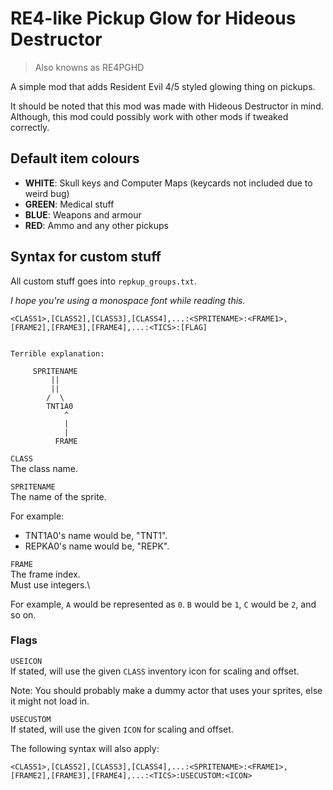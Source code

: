 # RE4-like Pickup Glow for Hideous Destructor
> Also knowns as RE4PGHD

A simple mod that adds Resident Evil 4/5 styled glowing thing on pickups.

It should be noted that this mod was made with Hideous Destructor in mind.\
Although, this mod could possibly work with other mods if tweaked correctly.

## Default item colours
* **WHITE**: Skull keys and Computer Maps (keycards not included due to weird bug)
* **GREEN**: Medical stuff
* **BLUE**: Weapons and armour
* **RED**: Ammo and any other pickups


## Syntax for custom stuff

All custom stuff goes into `repkup_groups.txt`.

*I hope you're using a monospace font while reading this.*
```
<CLASS1>,[CLASS2],[CLASS3],[CLASS4],...:<SPRITENAME>:<FRAME1>,[FRAME2],[FRAME3],[FRAME4],...:<TICS>:[FLAG]


Terrible explanation:

     SPRITENAME
         ||
         ||
        /  \
        TNT1A0
            ^
            |
            |
          FRAME

```

`CLASS`\
The class name.

`SPRITENAME`\
The name of the sprite.

For example:
* TNT1A0's name would be, "TNT1".
* REPKA0's name would be, "REPK".


`FRAME`\
The frame index.\
Must use integers.\

For example, `A` would be represented as `0`. `B` would be `1`, `C` would be `2`, and so on.

### Flags
`USEICON`\
If stated, will use the given `CLASS` inventory icon for scaling and offset.

Note: You should probably make a dummy actor that uses your sprites, else it might not load in.

`USECUSTOM`\
If stated, will use the given `ICON` for scaling and offset.

The following syntax will also apply:
```
<CLASS1>,[CLASS2],[CLASS3],[CLASS4],...:<SPRITENAME>:<FRAME1>,[FRAME2],[FRAME3],[FRAME4],...:<TICS>:USECUSTOM:<ICON>
```
